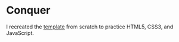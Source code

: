<h1>Conquer</h1>
<p>I recreated the <a href="https://www.free-css.com/free-css-templates/page196/conquer">template</a> from scratch to practice HTML5, CSS3, and JavaScript.</p>
